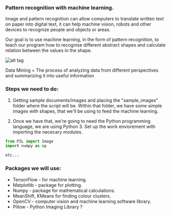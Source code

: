 ### Pattern recognition with machine learning.


Image and pattern recognition can allow computers to translate written text on paper into digital text, 
it can help machine vision, robots and other devices to recognize people and objects or areas.  

Our goal is to use machine learning, in the form of pattern recognition, to teach our program how to recognise different
abstract shapes and calculate relation between the values in the shape.   

![alt tag](https://behavior.lbl.gov/sites/behavior.lbl.gov/files/data_mining.png)

Data Mining = The process of analyzing data from different perspectives and summarizing it into useful information

### Steps we need to do:
1. Getting sample documents/images and placing the "sample_images" folder where the script will be. Within that folder, we have some simple images with shapes, that we'll be using to feed the machine learning.


2. Once we have that, we're going to need the Python programming language, we are using Python 3. Set up the work enviorement with importing the nececary modules.
```Python
from PIL import Image
import numpy as np

etc...
```


### Packages we will use:
* TensorFlow - for machine learning. 
* Matplotlib - package for plotting. 
* Numpy - package for mathematical calculations. 
* MeanShift, KMeans for finding colour clusters. 
* OpenCV - computer vision and machine learning software library. 
* Pillow - Python Imaging Library ?

